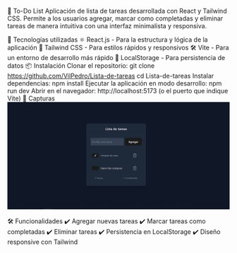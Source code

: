 

📝 To-Do List
Aplicación de lista de tareas desarrollada con React y Tailwind CSS. Permite a los usuarios agregar, marcar como completadas y eliminar tareas de manera intuitiva con una interfaz minimalista y responsiva.

🚀 Tecnologías utilizadas
⚛️ React.js - Para la estructura y lógica de la aplicación
🎨 Tailwind CSS - Para estilos rápidos y responsivos
🛠️ Vite  - Para un entorno de desarrollo más rápido
💾 LocalStorage - Para persistencia de datos 
📦 Instalación
Clonar el repositorio:
git clone https://github.com/VilPedro/Lista-de-tareas
cd Lista-de-tareas
Instalar dependencias:
npm install
Ejecutar la aplicación en modo desarrollo:
npm run dev
Abrir en el navegador: http://localhost:5173 (o el puerto que indique Vite)
📸 Capturas
![Lista de tareas](assets/ListaTareas.png)

🛠️ Funcionalidades
✔️ Agregar nuevas tareas
✔️ Marcar tareas como completadas
✔️ Eliminar tareas
✔️ Persistencia en LocalStorage 
✔️ Diseño responsive con Tailwind
